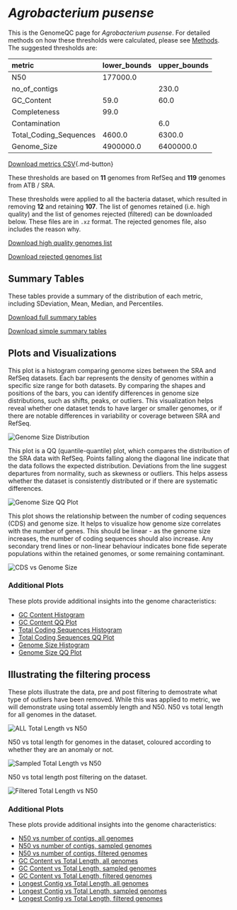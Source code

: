# *Agrobacterium pusense*

This is the GenomeQC page for *Agrobacterium pusense*. For detailed methods on how these thresholds were calculated, please see [Methods](../../methods.md).
The suggested thresholds are: 

| metric                 | lower_bounds   | upper_bounds   |
|:-----------------------|:---------------|:---------------|
| N50                    | 177000.0       |                |
| no_of_contigs          |                | 230.0          |
| GC_Content             | 59.0           | 60.0           |
| Completeness           | 99.0           |                |
| Contamination          |                | 6.0            |
| Total_Coding_Sequences | 4600.0         | 6300.0         |
| Genome_Size            | 4900000.0      | 6400000.0      |

[Download metrics CSV](Agrobacterium_pusense_metrics.csv){.md-button}


These thresholds are based on **11** genomes from RefSeq and **119** genomes from ATB / SRA.

These thresholds were applied to all the bacteria dataset, which resulted in removing **12** and retaining **107**.
The list of genomes retained (i.e. high quality) and the list of genomes rejected (filtered) can be downloaded below. These files are in `.xz` format. The rejected genomes file, also includes the reason why.

[Download high quality genomes list](Agrobacterium_pusense_high_quality_genomes.csv.xz)


[Download rejected genomes list](Agrobacterium_pusense_filtered_out_genomes.csv.xz)



## Summary Tables
These tables provide a summary of the distribution of each metric, including SDeviation, Mean, Median, and Percentiles.

[Download full summary tables](summary.csv)

[Download simple summary tables](selected_summary.csv)

## Plots and Visualizations

This plot is a histogram comparing genome sizes between the SRA and RefSeq datasets. Each bar represents the density of genomes within a specific size range for both datasets. By comparing the shapes and positions of the bars, you can identify differences in genome size distributions, such as shifts, peaks, or outliers. This visualization helps reveal whether one dataset tends to have larger or smaller genomes, or if there are notable differences in variability or coverage between SRA and RefSeq.

![Genome Size Distribution](Genome_Size_refseq_histogram_kde.png)

This plot is a QQ (quantile-quantile) plot, which compares the distribution of the SRA data with RefSeq. Points falling along the diagonal line indicate that the data follows the expected distribution. Deviations from the line suggest departures from normality, such as skewness or outliers. This helps assess whether the dataset is consistently distributed or if there are systematic differences.

![Genome Size QQ Plot](Genome_Size_refseq_qqplot.png)

This plot shows the relationship between the number of coding sequences (CDS) and genome size. It helps to visualize how genome size correlates with the number of genes. This should be linear - as the genome size increases, the number of coding sequences should also increase. Any secondary trend lines or non-linear behaviour indicates bone fide seperate populations within the retained genomes, or some remaining contaminant. 

![CDS vs Genome Size](Agrobacterium_pusense_CDS_vs_Genome_Size.png)

### Additional Plots

These plots provide additional insights into the genome characteristics:

- [GC Content Histogram](GC_Content_refseq_histogram_kde.png)
- [GC Content QQ Plot](GC_Content_refseq_qqplot.png)
- [Total Coding Sequences Histogram](Total_Coding_Sequences_refseq_histogram_kde.png)
- [Total Coding Sequences QQ Plot](Total_Coding_Sequences_refseq_qqplot.png)
- [Genome Size Histogram](Genome_Size_refseq_histogram_kde.png)
- [Genome Size QQ Plot](Genome_Size_refseq_qqplot.png)
## Illustrating the filtering process
These plots illustrate the data, pre and post filtering to demostrate what type of outliers have been removed. While this was applied to metric, we will demonstrate using total assembly length and N50.
N50 vs total length for all genomes in the dataset.

![ALL Total Length vs N50](Agrobacterium_pusense_all_total_length_N50.png)

N50 vs total length for genomes in the dataset, coloured according to whether they are an anomaly or not.

![Sampled Total Length vs N50](Agrobacterium_pusense_sample_total_length_N50.png)

N50 vs total length post filtering on the dataset.

![Filtered Total Length vs N50](Agrobacterium_pusense_filt_total_length_N50.png)

### Additional Plots

These plots provide additional insights into the genome characteristics:

- [N50 vs number of contigs, all genomes](Agrobacterium_pusense_all_N50_number.png)
- [N50 vs number of contigs, sampled genomes](Agrobacterium_pusense_sample_N50_number.png)
- [N50 vs number of contigs, filtered genomes](Agrobacterium_pusense_filt_N50_number.png)
- [GC Content vs Total Length, all genomes](Agrobacterium_pusense_all_total_length_GC_Content.png)
- [GC Content vs Total Length, sampled genomes](Agrobacterium_pusense_sample_total_length_GC_Content.png)
- [GC Content vs Total Length, filtered genomes](Agrobacterium_pusense_filt_total_length_GC_Content.png)
- [Longest Contig vs Total Length, all genomes](Agrobacterium_pusense_all_total_length_longest.png)
- [Longest Contig vs Total Length, sampled genomes](Agrobacterium_pusense_sample_total_length_longest.png)
- [Longest Contig vs Total Length, filtered genomes](Agrobacterium_pusense_filt_total_length_longest.png)
